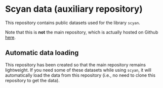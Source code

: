 # Scyan data (auxiliary repository)

This repository contains public datasets used for the library `scyan`.

Note that this is **not** the main repository, which is actually hosted on Github [here](https://github.com/MICS-Lab/scyan).

## Automatic data loading

This repository has been created so that the main repository remains lightweight. If you need some of these datasets while using `scyan`, it will automatically load the data from this repository (i.e., no need to clone this repository to get the data).
